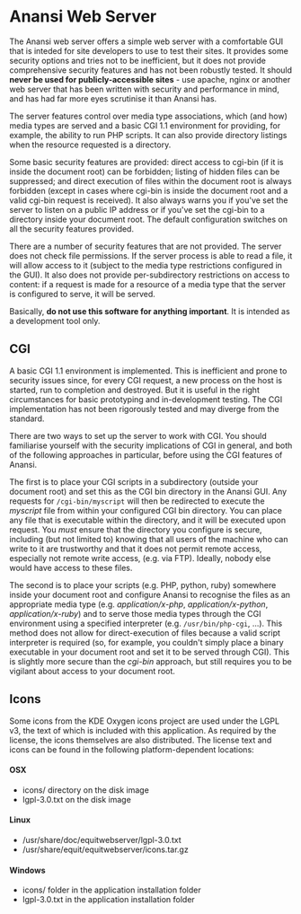 # Anansi Web Server

The Anansi web server offers a simple web server with a comfortable GUI that is inteded for site developers to use to test their sites. It provides some security options and tries not to be inefficient, but it does not provide comprehensive security features and has not been robustly tested. It should **never be used for publicly-accessible sites** - use apache, nginx or another web server that has been written with security and performance in mind, and has had far more eyes scrutinise it than Anansi has.

The server features control over media type associations, which (and how) media types are served and a basic CGI 1.1 environment for providing, for example, the ability to run PHP scripts. It can also provide directory listings when the resource requested is a directory.

Some basic security features are provided: direct access to cgi-bin (if it is inside the document root) can be forbidden; listing of hidden files can be suppressed; and direct execution of files within the document root is always forbidden (except in cases where cgi-bin is inside the document root and a valid cgi-bin request is received). It also always warns you if you've set the server to listen on a public IP address or if you've set the cgi-bin to a directory inside your document root. The default configuration switches on all the security features provided.

There are a number of security features that are not provided. The server does not check file permissions. If the server process is able to read a file, it will allow access to it (subject to the media type restrictions configured in the GUI). It also does not provide per-subdirectory restrictions on access to content: if a request is made for a resource of a media type that the server is configured to serve, it will be served.

Basically, **do not use this software for anything important**. It is intended as a development tool only.

## CGI

A basic CGI 1.1 environment is implemented. This is inefficient and prone to security issues since, for every CGI request, a new process on the host is started, run to completion and destroyed. But it is useful in the right circumstances for basic prototyping and in-development testing. The CGI implementation has not been rigorously tested and may diverge from the standard.

There are two ways to set up the server to work with CGI. You should familiarise yourself with the security implications of CGI in general, and both of the following approaches in particular, before using the CGI features of Anansi.

The first is to place your CGI scripts in a subdirectory (outside your document root) and set this as the CGI bin directory in the Anansi GUI. Any requests for `/cgi-bin/myscript` will then be redirected to execute the _myscript_ file from within your configured CGI bin directory. You can place any file that is executable within the directory, and it will be executed upon request. You *must* ensure that the directory you configure is secure, including (but not limited to) knowing that all users of the machine who can write to it are trustworthy and that it does not permit remote access, especially not remote write access, (e.g. via FTP). Ideally, nobody else would have access to these files.

The second is to place your scripts (e.g. PHP, python, ruby) somewhere inside your document root and configure Anansi to recognise the files as an appropriate media type (e.g. _application/x-php_, _application/x-python_, _application/x-ruby_) and to serve those media types through the CGI environment using a specified interpreter (e.g. `/usr/bin/php-cgi`, ...). This method does not allow for direct-execution of files because a valid script interpreter is required (so, for example, you couldn't simply place a binary executable in your document root and set it to be served through CGI). This is slightly more secure than the _cgi-bin_ approach, but still requires you to be vigilant about access to your document root.

## Icons

Some icons from the KDE Oxygen icons project are used under the LGPL v3, the text of which is included with this application. As required by the license, the icons themselves are also distributed. The license text and icons can be found in the following platform-dependent locations:

#### OSX
- icons/ directory on the disk image
- lgpl-3.0.txt on the disk image

#### Linux
- /usr/share/doc/equitwebserver/lgpl-3.0.txt
- /usr/share/equit/equitwebserver/icons.tar.gz

#### Windows
- icons/ folder in the application installation folder
- lgpl-3.0.txt in the application installation folder

